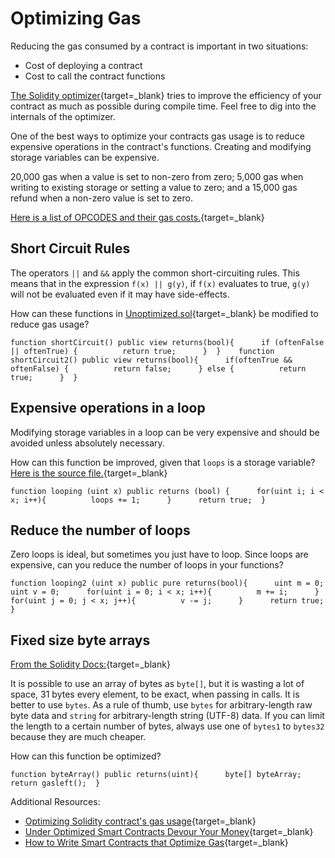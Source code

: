   Optimizing Gas
==============

   Reducing the gas consumed by a contract is important in two situations:

 * Cost of deploying a contract
* Cost to call the contract functions

 [The Solidity optimizer](https://solidity.readthedocs.io/en/v0.7.1/internals/optimiser.html){target=_blank} tries to improve the efficiency of your contract as much as possible during compile time. Feel free to dig into the internals of the optimizer.

 One of the best ways to optimize your contracts gas usage is to reduce expensive operations in the contract's functions. Creating and modifying storage variables can be expensive.

 20,000 gas when a value is set to non-zero from zero; 5,000 gas when writing to existing storage or setting a value to zero; and a 15,000 gas refund when a non-zero value is set to zero.

 [Here is a list of OPCODES and their gas costs.](https://docs.google.com/spreadsheets/d/1n6mRqkBz3iWcOlRem_mO09GtSKEKrAsfO7Frgx18pNU/edit#gid=0){target=_blank}

 Short Circuit Rules
-------------------

 The operators `||` and `&&` apply the common short-circuiting rules. This means that in the expression `f(x) || g(y)`, if `f(x)` evaluates to true, `g(y)` will not be evaluated even if it may have side-effects.

 How can these functions in [Unoptimized.sol](https://gist.github.com/ConsenSys-Academy/a61670fd8796d73d8b4b7d5935f9e714){target=_blank} be modified to reduce gas usage?


```
function shortCircuit() public view returns(bool){      if (oftenFalse || oftenTrue) {          return true;      }  }    function shortCircuit2() public view returns(bool){      if(oftenTrue && oftenFalse) {          return false;      } else {          return true;      }  }  
```
 Expensive operations in a loop
------------------------------

 Modifying storage variables in a loop can be very expensive and should be avoided unless absolutely necessary.

 How can this function be improved, given that `loops` is a storage variable? [Here is the source file.](https://gist.github.com/ConsenSys-Academy/a61670fd8796d73d8b4b7d5935f9e714#file-unoptimized-sol-L26){target=_blank}


```
function looping (uint x) public returns (bool) {      for(uint i; i < x; i++){          loops += 1;      }      return true;  }  
```
 Reduce the number of loops
--------------------------

 Zero loops is ideal, but sometimes you just have to loop. Since loops are expensive, can you reduce the number of loops in your functions?


```
function looping2 (uint x) public pure returns(bool){      uint m = 0;      uint v = 0;      for(uint i = 0; i < x; i++){          m += i;      }      for(uint j = 0; j < x; j++){          v -= j;      }      return true;  }  
```
 Fixed size byte arrays
----------------------

 [From the Solidity Docs:](https://solidity.readthedocs.io/en/latest/types.html#fixed-size-byte-arrays){target=_blank}

 It is possible to use an array of bytes as `byte[]`, but it is wasting a lot of space, 31 bytes every element, to be exact, when passing in calls. It is better to use `bytes`. As a rule of thumb, use `bytes` for arbitrary-length raw byte data and `string` for arbitrary-length string (UTF-8) data. If you can limit the length to a certain number of bytes, always use one of `bytes1` to `bytes32` because they are much cheaper.

 How can this function be optimized?


```
function byteArray() public returns(uint){      byte[] byteArray;      return gasleft();  }  
```
 Additional Resources:

 * [Optimizing Solidity contract's gas usage](https://medium.com/coinmonks/optimizing-your-solidity-contracts-gas-usage-9d65334db6c7){target=_blank}
* [Under Optimized Smart Contracts Devour Your Money](https://arxiv.org/pdf/1703.03994.pdf){target=_blank}
* [How to Write Smart Contracts that Optimize Gas](https://medium.com/better-programming/how-to-write-smart-contracts-that-optimize-gas-spent-on-ethereum-30b5e9c5db85){target=_blank}

  